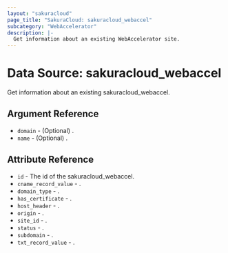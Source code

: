 ```yaml
---
layout: "sakuracloud"
page_title: "SakuraCloud: sakuracloud_webaccel"
subcategory: "WebAccelerator"
description: |-
  Get information about an existing WebAccelerator site.
---
```


# Data Source: sakuracloud_webaccel

Get information about an existing sakuracloud_webaccel.

## Argument Reference

* `domain` - (Optional) .
* `name` - (Optional) .

## Attribute Reference

* `id` - The id of the sakuracloud_webaccel.
* `cname_record_value` - .
* `domain_type` - .
* `has_certificate` - .
* `host_header` - .
* `origin` - .
* `site_id` - .
* `status` - .
* `subdomain` - .
* `txt_record_value` - .



